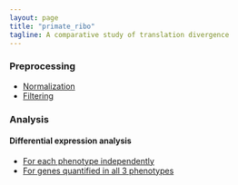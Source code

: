 ```yaml
---
layout: page
title: "primate_ribo"
tagline: A comparative study of translation divergence
---
```




### Preprocessing

- [Normalization]()
- [Filtering]()


### Analysis

#### Differential expression analysis

- [For each phenotype independently](project/analysis/DE_each_phenotype.html)
- [For genes quantified in all 3 phenotypes](project/analysis/DE_all/phenotypes.html)

